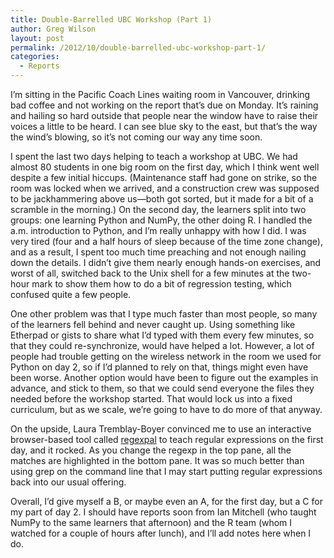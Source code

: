 ```yaml
---
title: Double-Barrelled UBC Workshop (Part 1)
author: Greg Wilson
layout: post
permalink: /2012/10/double-barrelled-ubc-workshop-part-1/
categories:
  - Reports
---
```

I&#8217;m sitting in the Pacific Coach Lines waiting room in Vancouver, drinking bad coffee and not working on the report that&#8217;s due on Monday. It&#8217;s raining and hailing so hard outside that people near the window have to raise their voices a little to be heard. I can see blue sky to the east, but that&#8217;s the way the wind&#8217;s blowing, so it&#8217;s not coming our way any time soon.

I spent the last two days helping to teach a workshop at UBC. We had almost 80 students in one big room on the first day, which I think went well despite a few initial hiccups. (Maintenance staff had gone on strike, so the room was locked when we arrived, and a construction crew was supposed to be jackhammering above us—both got sorted, but it made for a bit of a scramble in the morning.) On the second day, the learners split into two groups: one learning Python and NumPy, the other doing R. I handled the a.m. introduction to Python, and I&#8217;m really unhappy with how I did. I was very tired (four and a half hours of sleep because of the time zone change), and as a result, I spent too much time preaching and not enough nailing down the details. I didn&#8217;t give them nearly enough hands-on exercises, and worst of all, switched back to the Unix shell for a few minutes at the two-hour mark to show them how to do a bit of regression testing, which confused quite a few people.

One other problem was that I type much faster than most people, so many of the learners fell behind and never caught up. Using something like Etherpad or gists to share what I&#8217;d typed with them every few minutes, so that they could re-synchronize, would have helped a lot. However, a lot of people had trouble getting on the wireless network in the room we used for Python on day 2, so if I&#8217;d planned to rely on that, things might even have been worse. Another option would have been to figure out the examples in advance, and stick to them, so that we could send everyone the files they needed before the workshop started. That would lock us into a fixed curriculum, but as we scale, we&#8217;re going to have to do more of that anyway.

On the upside, Laura Tremblay-Boyer convinced me to use an interactive browser-based tool called [regexpal][1] to teach regular expressions on the first day, and it rocked. As you change the regexp in the top pane, all the matches are highlighted in the bottom pane. It was so much better than using grep on the command line that I may start putting regular expressions back into our usual offering.

Overall, I&#8217;d give myself a B, or maybe even an A, for the first day, but a C for my part of day 2. I should have reports soon from Ian Mitchell (who taught NumPy to the same learners that afternoon) and the R team (whom I watched for a couple of hours after lunch), and I&#8217;ll add notes here when I do.

 [1]: http://regexpal.com